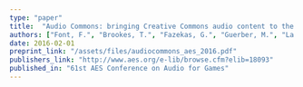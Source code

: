 ```yaml
---
type: "paper"
title:  "Audio Commons: bringing Creative Commons audio content to the creative industries"
authors: ["Font, F.", "Brookes, T.", "Fazekas, G.", "Guerber, M.", "La Burthe, A.", "Plans, A.", "Plumbley, M. D.", "Shaashua, M.", "Wang, W.", "Serra, X."]
date: 2016-02-01
preprint_link: "/assets/files/audiocommons_aes_2016.pdf"
publishers_link: "http://www.aes.org/e-lib/browse.cfm?elib=18093"
published_in: "61st AES Conference on Audio for Games"
---
```

